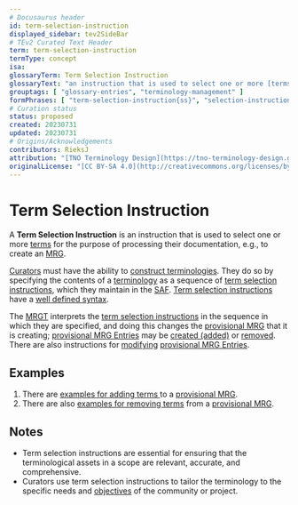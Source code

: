 ```yaml
---
# Docusaurus header
id: term-selection-instruction
displayed_sidebar: tev2SideBar
# TEv2 Curated Text Header
term: term-selection-instruction
termType: concept
isa:
glossaryTerm: Term Selection Instruction
glossaryText: "an instruction that is used to select one or more [terms](scoped-term@) for the purpose of processing their documentation, e.g., to create an [MRG](@)."
grouptags: [ "glossary-entries", "terminology-management" ]
formPhrases: [ "term-selection-instruction{ss}", "selection-instruction{ss}" ]
# Curation status
status: proposed
created: 20230731
updated: 20230731
# Origins/Acknowledgements
contributors: RieksJ
attribution: "[TNO Terminology Design](https://tno-terminology-design.github.io/tev2-specifications/docs)"
originalLicense: "[CC BY-SA 4.0](http://creativecommons.org/licenses/by-sa/4.0/?ref=chooser-v1)"
---
```


# Term Selection Instruction

A **Term Selection Instruction** is an instruction that is used to select one or more [terms](scoped-term@) for the purpose of processing their documentation, e.g., to create an [MRG](@).

[Curators](@) must have the ability to [construct terminologies](/docs/manuals/curator/terminology-construction). They do so by specifying the contents of a [terminology](@) as a sequence of [term selection instructions](@), which they maintain in the [SAF](@). [Term selection instructions](@) have a [well defined syntax](/docs/specs/syntax/term-selection-syntax).

The [MRGT](@) interprets the [term selection instructions](@) in the sequence in which they are specified, and doing this changes the [provisional MRG](@) that it is creating; [provisional MRG Entries](@) may be [created (added)](/docs/specs/syntax/term-selection-syntax#add-terms) or [removed](/docs/specs/syntax/term-selection-syntax#add-terms). There are also instructions for [modifying](/docs/specs/syntax/term-selection-syntax#add-terms) [provisional MRG Entries](@).

## Examples

1. There are [examples for adding terms ](/docs/specs/syntax/term-selection-syntax#add-terms) to a [provisional MRG](@).
2. There are also [examples for removing terms](/docs/specs/syntax/term-selection-syntax#remove-terms) from a [provisional MRG](@). 

## Notes

- Term selection instructions are essential for ensuring that the terminological assets in a scope are relevant, accurate, and comprehensive.
- Curators use term selection instructions to tailor the terminology to the specific needs and [objectives](@) of the community or project.
